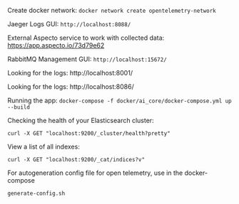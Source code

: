 Create docker network:
`docker network create opentelemetry-network`

Jaeger Logs GUI:
`http://localhost:8088/`

External Aspecto service to work with collected data:
https://app.aspecto.io/73d79e62

RabbitMQ Management GUI:
`http://localhost:15672/`

Looking for the logs:
http://localhost:8001/

Looking for the logs:
http://localhost:8086/

Running the app:
`docker-compose -f docker/ai_core/docker-compose.yml up --build`

Checking the health of your Elasticsearch cluster:
```
curl -X GET "localhost:9200/_cluster/health?pretty"
```

View a list of all indexes:
```
curl -X GET "localhost:9200/_cat/indices?v"
```

For autogeneration config file for open telemetry, use in the docker-compose
```
generate-config.sh
```
